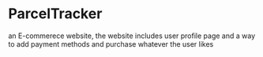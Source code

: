 # ParcelTracker
an E-commerece website, the website includes user profile page and a way to add payment methods and purchase whatever the user likes

